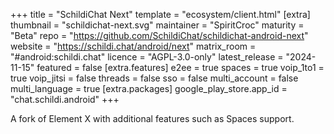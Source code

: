 +++
title = "SchildiChat Next"
template = "ecosystem/client.html"
[extra]
thumbnail = "schildichat-next.svg"
maintainer = "SpiritCroc"
maturity = "Beta"
repo = "https://github.com/SchildiChat/schildichat-android-next"
website = "https://schildi.chat/android/next"
matrix_room = "#android:schildi.chat"
licence = "AGPL-3.0-only"
latest_release = "2024-11-15"
featured = false
[extra.features]
e2ee = true
spaces = true
voip_1to1 = true
voip_jitsi = false
threads = false
sso = false
multi_account = false
multi_language = true
[extra.packages]
google_play_store.app_id = "chat.schildi.android"
+++

A fork of Element X with additional features such as Spaces support.

